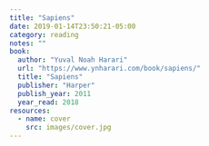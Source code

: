 ```yaml
---
title: "Sapiens"
date: 2019-01-14T23:50:21-05:00
category: reading
notes: ""
book:
  author: "Yuval Noah Harari"
  url: "https://www.ynharari.com/book/sapiens/"
  title: "Sapiens"
  publisher: "Harper"
  publish_year: 2011
  year_read: 2018
resources:
  - name: cover
    src: images/cover.jpg
---
```


